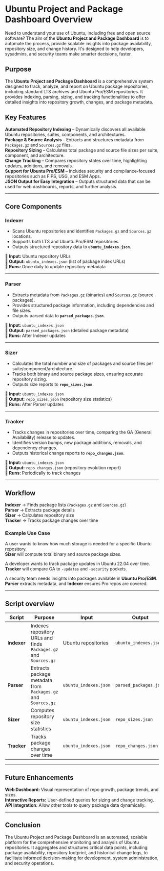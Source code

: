 # **Ubuntu Project and Package Dashboard Overview**
Need to understand your use of Ubuntu, including free and open source software? The aim of the **Ubuntu Project and Package Dashboard** is to automate the process, provide scalable insights into package availability, repository size, and change history. It's designed to help developers, sysadmins, and security teams make smarter decisions, faster.

## **Purpose**  
The **Ubuntu Project and Package Dashboard** is a comprehensive system designed to track, analyze, and report on Ubuntu package repositories, including standard LTS archives and Ubuntu Pro/ESM repositories. It provides indexing, parsing, sizing, and tracking functionalities to offer detailed insights into repository growth, changes, and package metadata.

## **Key Features**  
**Automated Repository Indexing** – Dynamically discovers all available Ubuntu repositories, suites, components, and architectures.  
**Package & Source Analysis** – Extracts and structures metadata from `Packages.gz` and `Sources.gz` files.  
**Repository Sizing** – Calculates total package and source file sizes per suite, component, and architecture.  
**Change Tracking** – Compares repository states over time, highlighting updates, additions, and removals.  
**Support for Ubuntu Pro/ESM** – Includes security and compliance-focused repositories such as FIPS, USG, and ESM Apps.  
**JSON Output for Easy Integration** – Outputs structured data that can be used for web dashboards, reports, and further analysis.  

---

## **Core Components**  

### **Indexer**
- Scans Ubuntu repositories and identifies `Packages.gz` and `Sources.gz` locations.
- Supports both LTS and Ubuntu Pro/ESM repositories.
- Outputs structured repository data to **`ubuntu_indexes.json`**.

**🔹 Input:** Ubuntu repository URLs  
**🔹 Output:** `ubuntu_indexes.json` (list of package index URLs)  
**🔹 Runs:** Once daily to update repository metadata  

---

### **Parser**
- Extracts metadata from `Packages.gz` (binaries) and `Sources.gz` (source packages).
- Provides structured package information, including dependencies and file sizes.
- Outputs parsed data to **`parsed_packages.json`**.

**🔹 Input:** `ubuntu_indexes.json`  
**🔹 Output:** `parsed_packages.json` (detailed package metadata)  
**🔹 Runs:** After Indexer updates  

---

### **Sizer**
- Calculates the total number and size of packages and source files per suite/component/architecture.
- Tracks both binary and source package sizes, ensuring accurate repository sizing.
- Outputs size reports to **`repo_sizes.json`**.

**🔹 Input:** `ubuntu_indexes.json`  
**🔹 Output:** `repo_sizes.json` (repository size statistics)  
**🔹 Runs:** After Parser updates  

---

### **Tracker**
- Tracks changes in repositories over time, comparing the GA (General Availability) release to updates.
- Identifies version bumps, new package additions, removals, and dependency changes.
- Outputs historical change reports to **`repo_changes.json`**.

**🔹 Input:** `ubuntu_indexes.json`  
**🔹 Output:** `repo_changes.json` (repository evolution report)  
**🔹 Runs:** Periodically to track changes  

---

## **Workflow**
**Indexer** → Finds package lists (`Packages.gz` and `Sources.gz`)  
**Parser** → Extracts package details  
**Sizer** → Calculates repository size  
**Tracker** → Tracks package changes over time  

### **Example Use Case**
A user wants to know how much storage is needed for a specific Ubuntu repository.  
**Sizer** will compute total binary and source package sizes.  

A developer wants to track package updates in Ubuntu 22.04 over time.  
**Tracker** will compare GA to `-updates` and `-security` pockets.  

A security team needs insights into packages available in **Ubuntu Pro/ESM**.  
**Parser** extracts metadata, and **Indexer** ensures Pro repos are covered.  

---

## **Script overview**
| Script  | Purpose | Input | Output |
|---------|---------|-------|--------|
| **Indexer** | Indexes repository URLs and finds `Packages.gz` and `Sources.gz` | Ubuntu repositories | `ubuntu_indexes.json` |
| **Parser** | Extracts package metadata from `Packages.gz` and `Sources.gz` | `ubuntu_indexes.json` | `parsed_packages.json` |
| **Sizer** | Computes repository size statistics | `ubuntu_indexes.json` | `repo_sizes.json` |
| **Tracker** | Tracks package changes over time | `ubuntu_indexes.json` | `repo_changes.json` 

---

## **Future Enhancements**
**Web Dashboard:** Visual representation of repo growth, package trends, and sizes.  
**Interactive Reports:** User-defined queries for sizing and change tracking.  
**API Integration:** Allow other tools to query package data dynamically.  

---

## **Conclusion**  
The Ubuntu Project and Package Dashboard is an automated, scalable platform for the comprehensive monitoring and analysis of Ubuntu repositories. It aggregates and structures critical data points, including package availability, repository footprint, and historical change logs, to facilitate informed decision-making for development, system administration, and security operations.
